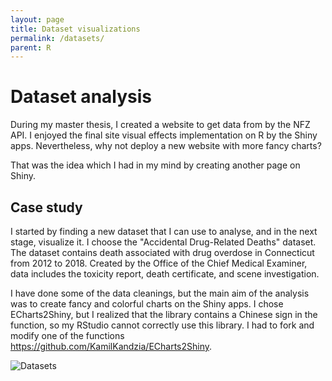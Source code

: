 ```yaml
---
layout: page
title: Dataset visualizations
permalink: /datasets/
parent: R
---
```


# Dataset analysis
During my master thesis, I created a website to get data from by the NFZ API. I enjoyed the final site visual effects implementation on R by the Shiny apps. Nevertheless, why not deploy a new website with more fancy charts?

That was the idea which I had in my mind by creating another page on Shiny.

## Case study
I started by finding a new dataset that I can use to analyse, and in the next stage, visualize it. I choose the "Accidental Drug-Related Deaths" dataset. The dataset contains death associated with drug overdose in Connecticut from 2012 to 2018. Created by the Office of the Chief Medical Examiner, data includes the toxicity report, death certificate, and scene investigation.

I have done some of the data cleanings, but the main aim of the analysis was to create fancy and colorful charts on the Shiny apps. I chose ECharts2Shiny, but I realized that the library contains a Chinese sign in the function, so my RStudio cannot correctly use this library. I had to fork and modify one of the functions https://github.com/KamilKandzia/ECharts2Shiny. 

![Datasets]({{site.url}}/assets/images/datasets_files/datasets.gif)